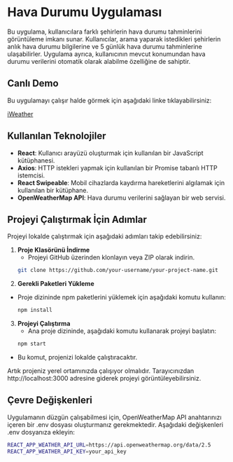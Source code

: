 # Hava Durumu Uygulaması

Bu uygulama, kullanıcılara farklı şehirlerin hava durumu tahminlerini görüntüleme imkanı sunar. Kullanıcılar, arama yaparak istedikleri şehirlerin anlık hava durumu bilgilerine ve 5 günlük hava durumu tahminlerine ulaşabilirler. Uygulama ayrıca, kullanıcının mevcut konumundan hava durumu verilerini otomatik olarak alabilme özelliğine de sahiptir.

## Canlı Demo

Bu uygulamayı çalışır halde görmek için aşağıdaki linke tıklayabilirsiniz:

[iWeather](https://mahirkursun.github.io/weatherwise/)

## Kullanılan Teknolojiler

- **React**: Kullanıcı arayüzü oluşturmak için kullanılan bir JavaScript kütüphanesi.
- **Axios**: HTTP istekleri yapmak için kullanılan bir Promise tabanlı HTTP istemcisi.
- **React Swipeable**: Mobil cihazlarda kaydırma hareketlerini algılamak için kullanılan bir kütüphane.
- **OpenWeatherMap API**: Hava durumu verilerini sağlayan bir web servisi.

## Projeyi Çalıştırmak İçin Adımlar

Projeyi lokalde çalıştırmak için aşağıdaki adımları takip edebilirsiniz:

1. **Proje Klasörünü İndirme**
   - Projeyi GitHub üzerinden klonlayın veya ZIP olarak indirin.
   ```bash
   git clone https://github.com/your-username/your-project-name.git

   ```
2. **Gerekli Paketleri Yükleme**

- Proje dizininde npm paketlerini yüklemek için aşağıdaki komutu kullanın:
  ```bash
  npm install

  ```

3. **Projeyi Çalıştırma**
   - Ana proje dizininde, aşağıdaki komutu kullanarak projeyi başlatın:
   ```bash
   npm start
   ```

- Bu komut, projenizi lokalde çalıştıracaktır.

Artık projeniz yerel ortamınızda çalışıyor olmalıdır. Tarayıcınızdan http://localhost:3000 adresine giderek projeyi görüntüleyebilirsiniz.

## Çevre Değişkenleri

Uygulamanın düzgün çalışabilmesi için, OpenWeatherMap API anahtarınızı içeren bir .env dosyası oluşturmanız gerekmektedir. Aşağıdaki değişkenleri .env dosyanıza ekleyin:

```bash
REACT_APP_WEATHER_API_URL=https://api.openweathermap.org/data/2.5
REACT_APP_WEATHER_API_KEY=your_api_key
```
